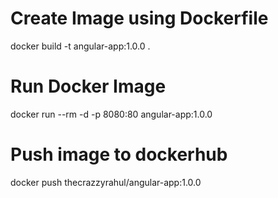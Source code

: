# Create Image using Dockerfile
docker build -t angular-app:1.0.0 .


# Run Docker Image
docker run --rm -d -p 8080:80 angular-app:1.0.0

# Push image to dockerhub
docker push thecrazzyrahul/angular-app:1.0.0
